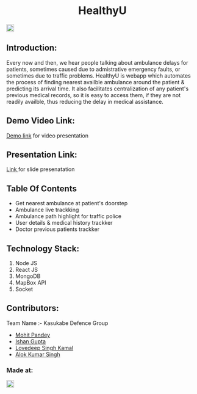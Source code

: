 <h1 align="center">HealthyU</h1>

<a href="https://hack36.com"> <img src="http://bit.ly/BuiltAtHack36" height=20px> </a>

## Introduction:
Every now and then, we hear people talking about ambulance delays for patients, sometimes caused due to admistrative emergency faults, or sometimes due to traffic problems. HealthyU is webapp which automates the process of finding nearest availble ambulance around the patient & predicting its arrival time. It also facilitates centralization of any patient's previous medical records, so it is easy to access them, if they are not readily availble, thus reducing the delay in medical assistance.

## Demo Video Link:
  <a href="https://drive.google.com/drive/folders/1aAg7vXf-pBG1gxY9EQ7GKhTUH8KSq8c0?usp=sharing">Demo link</a> for video presentation
  
## Presentation Link:
  <a href="https://drive.google.com/file/d/1lEfSBL3DzMxqxIVacjArAY7frJ36r1lT/view?usp=sharing"> Link </a> for slide presenatation 

## Table Of Contents
- Get nearest ambulance at patient's doorstep
- Ambulance live trackking
- Ambulance path highlight for traffic police
- User details & medical history trackker
- Doctor previous patients trackker
## Technology Stack:
  1) Node JS
  2) React JS
  3) MongoDB
  4) MapBox API
  5) Socket

## Contributors:
Team Name :- Kasukabe Defence Group

* [Mohit Pandey](https://github.com/MojoAlpha)
* [Ishan Gupta](https://github.com/developer-ishan)
* [Lovedeep Singh Kamal](https://github.com/dev-lovedeep)
* [Alok Kumar Singh](https://github.com/akstron)

### Made at:
<a href="https://hack36.com"> <img src="http://bit.ly/BuiltAtHack36" height=20px> </a>